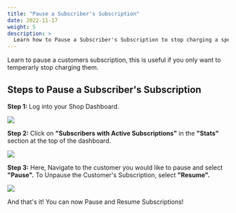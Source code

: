 ```yaml
---
title: "Pause a Subscriber's Subscription"
date: 2022-11-17
weight: 5
description: >
  Learn how to Pause a Subscriber's Subscription to stop charging a specific customer.
---
```


Learn to pause a customers subscription, this is useful if you only want to temperarly stop charging them. 

## Steps to Pause a Subscriber's Subscription

**Step 1:** Log into your Shop Dashboard.

![](https://subscribie.co.uk/blog/content/images/size/w1000/2022/11/image-64.png)

**Step 2:** Click on **"Subscribers with Active Subscriptions"** in the **"Stats"** section at the top of the dashboard.

![](https://subscribie.co.uk/blog/content/images/size/w1000/2022/11/image-84.png)

**Step 3:** Here, Navigate to the customer you would like to pause and select **"Pause".** To Unpause the Customer's Subscription, select **"Resume".**

![](https://subscribie.co.uk/blog/content/images/2022/11/image-85.png)

And that's it! You can now Pause and Resume Subscriptions!